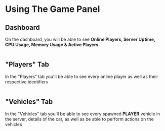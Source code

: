 # Using The Game Panel

## Dashboard

On the dashboard, you will be able to see **Online Players, Server Uptime, CPU Usage, Memory Usage & Active Players**

<figure><img src="https://cdn.upload.systems/uploads/A2B4xA91.png" alt=""><figcaption></figcaption></figure>

## "Players" Tab

In the "Players" tab you'll be able to see every online player as well as their respective identifiers&#x20;

<figure><img src="https://cdn.upload.systems/uploads/9Pz97pWd.png" alt=""><figcaption></figcaption></figure>

## "Vehicles" Tab

In the "Vehicles" tab you'll be able to see every spawned **PLAYER** vehicle in the server, details of the car, as well as be able to perform actions on the vehicles&#x20;

<figure><img src="https://cdn.upload.systems/uploads/jANHXODf.png" alt=""><figcaption></figcaption></figure>
